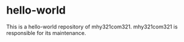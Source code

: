 # hello-world
This is a hello-world repository of mhy321com321.
mhy321com321 is responsible for its maintenance.
